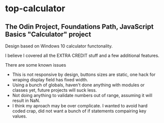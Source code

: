 # top-calculator
## The Odin Project, Foundations Path, JavaScript Basics "Calculator" project


Design based on Windows 10 calculator functonality.

I believe I covered all the EXTRA CREDIT stuff and a few additional features.

There are some known issues
- This is not responsive by design, buttons sizes are static, one hack for wraping display field has fixed width.
- Using a bunch of globals, haven't done anything with modules or classes yet, future projects will suck less.
- Not doing anything to validate numbers out of range, assuming it will result in NaN.
- I think my aproach may be over complicate.
I wanted to avoid hard coded crap, did not want a bunch of if statements compairing key values.
